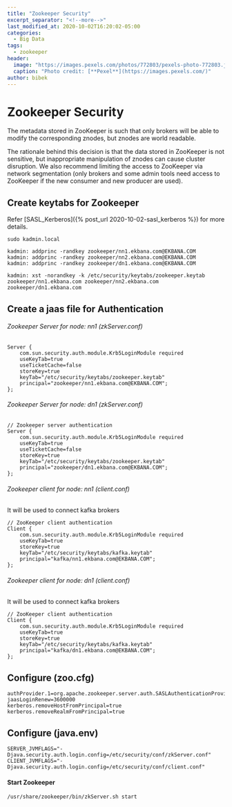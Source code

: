 ```yaml
---
title: "Zookeeper Security"
excerpt_separator: "<!--more-->"
last_modified_at: 2020-10-02T16:20:02-05:00
categories:
  - Big Data
tags:
  - zookeeper
header:
  image: "https://images.pexels.com/photos/772803/pexels-photo-772803.jpeg?auto=compress&cs=tinysrgb&dpr=2&h=750&w=1260"
  caption: "Photo credit: [**Pexel**](https://images.pexels.com/)"
author: bibek
---
```


# Zookeeper Security

The metadata stored in ZooKeeper is such that only brokers will be able to modify the corresponding znodes, but znodes are world readable. 

The rationale behind this decision is that the data stored in ZooKeeper is not sensitive, but inappropriate manipulation of znodes can cause cluster disruption. 
We also recommend limiting the access to ZooKeeper via network segmentation (only brokers and some admin tools need access to ZooKeeper if the new consumer and 
new producer are used).

## Create keytabs for Zookeeper

Refer [SASL_Kerberos]({% post_url 2020-10-02-sasl_kerberos %}) for more details.

```
sudo kadmin.local

kadmin: addprinc -randkey zookeeper/nn1.ekbana.com@EKBANA.COM
kadmin: addprinc -randkey zookeeper/nn2.ekbana.com@EKBANA.COM
kadmin: addprinc -randkey zookeeper/dn1.ekbana.com@EKBANA.COM

kadmin: xst -norandkey -k /etc/security/keytabs/zookeeper.keytab zookeeper/nn1.ekbana.com zookeeper/nn2.ekbana.com zookeeper/dn1.ekbana.com
```

## Create a jaas file for Authentication

###### Zookeeper Server for node: nn1 (zkServer.conf)

```
Server {
	com.sun.security.auth.module.Krb5LoginModule required
	useKeyTab=true
	useTicketCache=false
	storeKey=true
	keyTab="/etc/security/keytabs/zookeeper.keytab"
	principal="zookeeper/nn1.ekbana.com@EKBANA.COM";
};
```

###### Zookeeper Server for node: dn1 (zkServer.conf)

```
// Zookeeper server authentication
Server {
	com.sun.security.auth.module.Krb5LoginModule required
	useKeyTab=true
	useTicketCache=false
	storeKey=true
	keyTab="/etc/security/keytabs/zookeeper.keytab"
	principal="zookeeper/dn1.ekbana.com@EKBANA.COM";
};
```

###### Zookeeper client for node: nn1 (client.conf)

It will be used to connect kafka brokers

```
// ZooKeeper client authentication
Client {
    com.sun.security.auth.module.Krb5LoginModule required
    useKeyTab=true
    storeKey=true
    keyTab="/etc/security/keytabs/kafka.keytab"
    principal="kafka/nn1.ekbana.com@EKBANA.COM";
};
```

###### Zookeeper client for node: dn1 (client.conf)

It will be used to connect kafka brokers

```
// ZooKeeper client authentication
Client {
    com.sun.security.auth.module.Krb5LoginModule required
    useKeyTab=true
    storeKey=true
    keyTab="/etc/security/keytabs/kafka.keytab"
    principal="kafka/dn1.ekbana.com@EKBANA.COM";
};
```

## Configure (zoo.cfg)

```
authProvider.1=org.apache.zookeeper.server.auth.SASLAuthenticationProvider
jaasLoginRenew=3600000
kerberos.removeHostFromPrincipal=true
kerberos.removeRealmFromPrincipal=true
```
## Configure (java.env)

```
SERVER_JVMFLAGS="-Djava.security.auth.login.config=/etc/security/conf/zkServer.conf"
CLIENT_JVMFLAGS="-Djava.security.auth.login.config=/etc/security/conf/client.conf"
```

#### Start Zookeeper

```
/usr/share/zookeeper/bin/zkServer.sh start
```